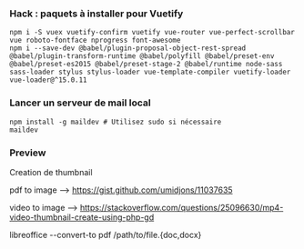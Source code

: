 
### Hack : paquets à installer pour Vuetify
````
npm i -S vuex vuetify-confirm vuetify vue-router vue-perfect-scrollbar vue roboto-fontface nprogress font-awesome
npm i --save-dev @babel/plugin-proposal-object-rest-spread @babel/plugin-transform-runtime @babel/polyfill @babel/preset-env @babel/preset-es2015 @babel/preset-stage-2 @babel/runtime node-sass sass-loader stylus stylus-loader vue-template-compiler vuetify-loader vue-loader@^15.0.11
````

### Lancer un serveur de mail local
````
npm install -g maildev # Utilisez sudo si nécessaire
maildev
````

### Preview

Creation de thumbnail

pdf to image --> https://gist.github.com/umidjons/11037635

video to image --> https://stackoverflow.com/questions/25096630/mp4-video-thumbnail-create-using-php-gd

libreoffice --convert-to pdf /path/to/file.{doc,docx}

